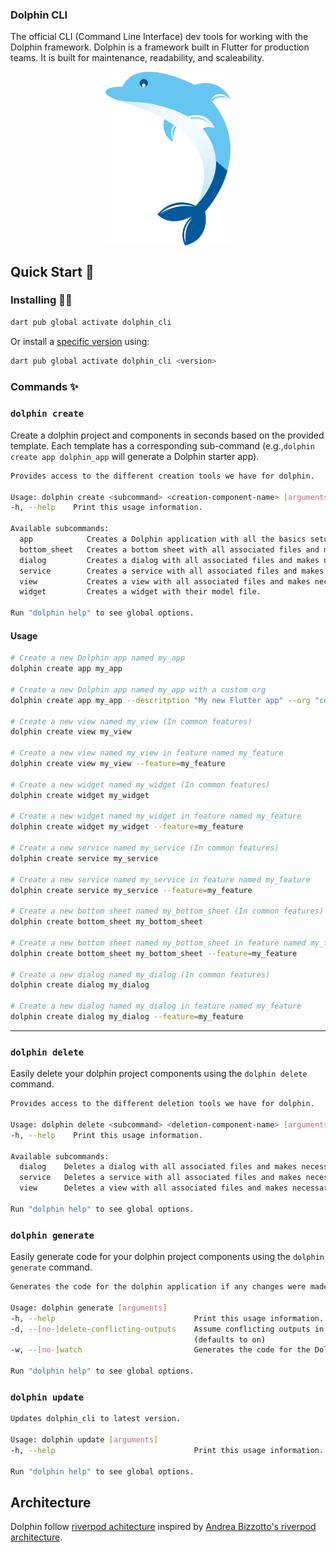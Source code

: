 
### Dolphin CLI


The official CLI (Command Line Interface) dev tools for working with the Dolphin framework. Dolphin is a framework built in Flutter for production teams. It is built for maintenance, readability, and scaleability. 
  
[<p align="center"><img src="https://raw.githubusercontent.com/rkishan516/dolphin_cli/main/doc/assets/logo.svg" align="center" width="200" /></p>](https://github.com/rkishan516/dolphin_cli)

## Quick Start 🚀

### Installing 🧑‍💻

```sh
dart pub global activate dolphin_cli
```

Or install a [specific version](https://pub.dev/packages/dolphin_cli/versions) using:

```sh
dart pub global activate dolphin_cli <version>
```

### Commands ✨

### `dolphin create`

Create a dolphin project and components in seconds based on the provided template. Each template has a corresponding sub-command (e.g.,`dolphin create app dolphin_app` will generate a Dolphin starter app).

```sh
Provides access to the different creation tools we have for dolphin.

Usage: dolphin create <subcommand> <creation-component-name> [arguments]
-h, --help    Print this usage information.

Available subcommands:
  app            Creates a Dolphin application with all the basics setup.
  bottom_sheet   Creates a bottom sheet with all associated files and makes necessary code changes for adding a bottom sheet.
  dialog         Creates a dialog with all associated files and makes necessary code changes for adding a dialog.
  service        Creates a service with all associated files and makes necessary code changes to include that service.
  view           Creates a view with all associated files and makes necessary code changes for adding a view.
  widget         Creates a widget with their model file.

Run "dolphin help" to see global options.
```

#### Usage

```sh
# Create a new Dolphin app named my_app
dolphin create app my_app

# Create a new Dolphin app named my_app with a custom org
dolphin create app my_app --descritption "My new Flutter app" --org "com.custom.org"

# Create a new view named my_view (In common features)
dolphin create view my_view

# Create a new view named my_view in feature named my_feature
dolphin create view my_view --feature=my_feature

# Create a new widget named my_widget (In common features)
dolphin create widget my_widget

# Create a new widget named my_widget in feature named my_feature
dolphin create widget my_widget --feature=my_feature

# Create a new service named my_service (In common features)
dolphin create service my_service

# Create a new service named my_service in feature named my_feature
dolphin create service my_service --feature=my_feature

# Create a new bottom sheet named my_bottom_sheet (In common features)
dolphin create bottom_sheet my_bottom_sheet

# Create a new bottom sheet named my_bottom_sheet in feature named my_feature
dolphin create bottom_sheet my_bottom_sheet --feature=my_feature

# Create a new dialog named my_dialog (In common features)
dolphin create dialog my_dialog

# Create a new dialog named my_dialog in feature named my_feature
dolphin create dialog my_dialog --feature=my_feature


```

---

### `dolphin delete`

Easily delete your dolphin project components using the `dolphin delete` command.

```sh
Provides access to the different deletion tools we have for dolphin.

Usage: dolphin delete <subcommand> <deletion-component-name> [arguments]
-h, --help    Print this usage information.

Available subcommands:
  dialog    Deletes a dialog with all associated files and makes necessary code changes for deleting a dialog.
  service   Deletes a service with all associated files and makes necessary code changes for deleting a service.
  view      Deletes a view with all associated files and makes necessary code changes for deleting a view.

Run "dolphin help" to see global options.
```

### `dolphin generate`

Easily generate code for your dolphin project components using the `dolphin generate` command.

```sh
Generates the code for the dolphin application if any changes were made.

Usage: dolphin generate [arguments]
-h, --help                               Print this usage information.
-d, --[no-]delete-conflicting-outputs    Assume conflicting outputs in the users package are from previous builds, and skip the user prompt that would usually be provided.
                                         (defaults to on)
-w, --[no-]watch                         Generates the code for the Dolphin application, watching the file system for updates and rebuilding as appropriate.

Run "dolphin help" to see global options.
```

### `dolphin update`

```sh
Updates dolphin_cli to latest version.

Usage: dolphin update [arguments]
-h, --help                               Print this usage information.

Run "dolphin help" to see global options.
```

## Architecture

Dolphin follow [riverpod achitecture](https://medium.com/p/ba72ceb780b3) inspired by [Andrea Bizzotto's riverpod architecture](https://codewithandrea.com/articles/flutter-app-architecture-riverpod-introduction/).